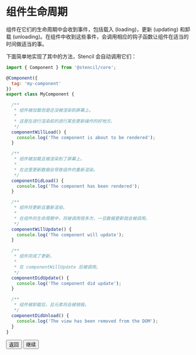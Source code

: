 # 组件生命周期

组件在它们的生命周期中会收到事件，包括载入 (loading)，更新 (updating) 和卸载 (unloading)。在组件中收到这些事件，会调用相应的钩子函数让组件在适当的时间做适当的事。

下面简单地实现了其中的方法，Stencil 会自动调用它们：

```jsx
import { Component } from '@stencil/core';

@Component({
  tag: 'my-component'
})
export class MyComponent {

  /**
   * 组件被加载但是还没被渲染到屏幕上。
   * 
   * 这是在进行渲染前的进行某些更新操作的好地方。
   */
  componentWillLoad() {
    console.log('The component is about to be rendered');
  }

  /**
   * 组件被加载且被渲染到了屏幕上。
   * 
   * 在这里更新数据会导致组件的重新渲染。
   */
  componentDidLoad() {
    console.log('The component has been rendered');
  }

  /**
   * 组件将更新且重新渲染。
   *
   * 在组件的生命周期中，将被调用很多次，一旦数据更新就会被调用。
   */
  componentWillUpdate() {
    console.log('The component will update');
  }

  /**
   * 组件完成了更新。
   *
   * 在 componentWillUpdate 后被调用。
   */
  componentDidUpdate() {
    console.log('The component did update');
  }

  /**
   * 组件被卸载后，且元素将会被销毁。
   */
  componentDidUnload() {
    console.log('The view has been removed from the DOM');
  }
}
```

<stencil-route-link url="/docs/events" router="#router" custom="true">
  <button class="backButton">
    返回
  </button>
</stencil-route-link>

<stencil-route-link url="/docs/forms" custom="true">
  <button class="nextButton">
    继续
  </button>
</stencil-route-link>
